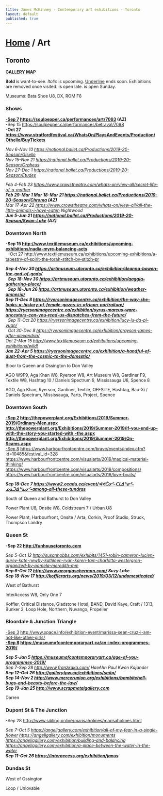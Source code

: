 ```yaml
---
title: James McKinney - Contemporary art exhibitions - Toronto
layout: default
published: true
---
```


# [Home](/) / Art

## Toronto

**[GALLERY MAP](https://www.google.com/maps/d/u/0/edit?mid=1sMiga7vQsqWdqEVQCqHsxjX2jeU)**

<span class="glyphicon glyphicon-info-sign" aria-hidden="true"></span> <strong>Bold</strong> is want-to-see. <em>Italic</em> is upcoming. <u>Underline</u> ends soon. Exhibitions are removed once visited. <span class="glyphicon glyphicon-time" aria-hidden="true"></span> is open late. <span class="glyphicon glyphicon-calendar" aria-hidden="true"></span> is open Sunday.

<span class="glyphicon glyphicon-calendar" aria-hidden="true"></span> <span class="glyphicon glyphicon-time" aria-hidden="true"></span> Museums: Bata Shoe U8, DX, ROM F8

### Shows

**<u>-Sep 7</u> <https://soulpepper.ca/performances/art/7093> (AZ)**  
-Sep 15 <https://soulpepper.ca/performances/betrayal/7098>  
**-Oct 27 <https://www.stratfordfestival.ca/WhatsOn/PlaysAndEvents/Production/Othello/BuyTickets>**  

_Nov 6-Nov 10 <https://national.ballet.ca/Productions/2019-20-Season/Giselle>_  
_Nov 15-Nov 21 <https://national.ballet.ca/Productions/2019-20-Season/Orpheus>_  
_Nov 27-Dec 1 <https://national.ballet.ca/Productions/2019-20-Season/Etudes>_  

_Feb 4-Feb 23 <https://www.crowstheatre.com/whats-on/view-all/secret-life-of-a-mother>_  
_**Feb 29-Mar 1 Mar 18-Mar 21 <https://national.ballet.ca/Productions/2019-20-Season/Chroma> (AZ)**_  
_Mar 17-Apr 22 <https://www.crowstheatre.com/whats-on/view-all/all-the-little-animals-i-have-eaten> Nightwood_  
_**Jun 5-Jun 21 <https://national.ballet.ca/Productions/2019-20-Season/Swan-Lake> (AZ)**_  

### Downtown North

**-Sep 15 <http://www.textilemuseum.ca/exhibitions/upcoming-exhibitions/nadia-myre-balancing-acts>**  
  -Oct 27 <http://www.textilemuseum.ca/exhibitions/upcoming-exhibitions/a-tapestry-of-spirit-the-torah-stitch-by-stitch-pr>  

_**Sep 4-Nov 30 <https://artmuseum.utoronto.ca/exhibition/deanna-bowen-the-god-of-gods/>**_  
  _**Sep 18-Nov 30 <https://artmuseum.utoronto.ca/exhibition/qaggiq-gathering-place/>**_  
  _**Sep 18-Jun 26 <https://artmuseum.utoronto.ca/exhibition/weather-amnesia/>**_  
_**Sep 11-Dec 8 <https://ryersonimagecentre.ca/exhibition/the-way-she-looks-a-history-of-female-gazes-in-african-portraiture/> <https://ryersonimagecentre.ca/exhibition/syrus-marcus-ware-ancestors-can-you-read-us-dispatches-from-the-future/>**_  
  _Sep 11-Oct 20 <https://ryersonimagecentre.ca/exhibition/lucy-lu-da-pi-yuan/>_  
  _Oct 30-Dec 8 <https://ryersonimagecentre.ca/exhibition/grayson-james-after-alexandria/>_  
_Oct 2-Mar 15 <http://www.textilemuseum.ca/exhibitions/upcoming-exhibitions/wild!>_  
_**Jan 22-Apr 5 <https://ryersonimagecentre.ca/exhibition/a-handful-of-dust-from-the-cosmic-to-the-domestic/>**_  

<span class="glyphicon glyphicon-info-sign" aria-hidden="true"></span> Bloor to Queen and Ossington to Don Valley

<span class="glyphicon glyphicon-time" aria-hidden="true"></span> AGO W9F9, Aga Khan W8, Ryerson W8, Art Museum W8, Gardiner F9, Textile W8, Hashtag 10 / Daniels Spectrum 9, Mississauga U8, Spence 8

<span class="glyphicon glyphicon-calendar" aria-hidden="true"></span> AGO, Aga Khan, Ryerson, Gardiner, Textile, OFFSITE, Hashtag, Bau-Xi / Daniels Spectrum, Mississauga, Parts, Project, Spence

### Downtown South

**<u>-Sep 2</u> <http://thepowerplant.org/Exhibitions/2019/Summer-2019/Ordinary-Men.aspx> <http://thepowerplant.org/Exhibitions/2019/Summer-2019/If-you-end-up-with-the-story-you-started-with,-the.aspx> <http://thepowerplant.org/Exhibitions/2019/Summer-2019/On-Scams.aspx>**  
<u>-Sep 8</u> <https://www.harbourfrontcentre.com/brave/events/index.cfm?id=10485&festival_id=328> <https://www.harbourfrontcentre.com/visualarts/2019/magical-material-thinking/> <https://www.harbourfrontcentre.com/visualarts/2019/compositions/> <https://www.harbourfrontcentre.com/visualarts/2019/love-boats/>  

_**Sep 18-Dec 7 <https://www2.ocadu.ca/event/ᐊᕙᑖᓂᑦ-ᑕᒪᐃᓐᓂᑦ-ᓄᓇᑐᐃᓐᓇᓂᑦ-among-all-these-tundras>**_  

<span class="glyphicon glyphicon-info-sign" aria-hidden="true"></span> South of Queen and Bathurst to Don Valley

<span class="glyphicon glyphicon-time" aria-hidden="true"></span> Power Plant U8, Onsite W8, Coldstream 7 / Urban U8

<span class="glyphicon glyphicon-calendar" aria-hidden="true"></span> Power Plant, Harbourfront, Onsite / Arta, Corkin, Proof Studio, Struck, Thompson Landry

### Queen St

**-Sep 22 <http://funhousetoronto.com>**  

_Sep 5-Oct 12 <http://susanhobbs.com/exhibits/1451-robin-cameron-lucien-durey-kate-newby-kathleen-ryan-karen-tam-charlotta-westergren-organized-by-pamela-meredith-mm>_  
_**Sep 6-Oct 12 <http://www.georgiascherman.com/> Suzy Lake**_  
_**Sep 18-Nov 17 <http://kofflerarts.org/news/2019/03/12/undomesticated/>**_  

<span class="glyphicon glyphicon-info-sign" aria-hidden="true"></span> West of Bathurst

<span class="glyphicon glyphicon-time" aria-hidden="true"></span> InterAccess W8, Only One 7

<span class="glyphicon glyphicon-calendar" aria-hidden="true"></span> Koffler, Critical Distance, Gladstone Hotel, BAND, David Kaye, Craft / 1313, Bunker 2, Loop Hole, Northern, Nuvango, Propeller

### Bloordale & Junction Triangle

<u>-Sep 3</u> <http://www.xpace.info/exhibition-event/marissa-sean-cruz-i-am-not-like-other-girls/>  
**<u>-Sep 8</u> <https://museumofcontemporaryart.ca/an-index-programmes-2019/>**  

_**Sep 5-Jan 5 <https://museumofcontemporaryart.ca/age-of-you-programmes-2019/>**_  
_Sep 7-Sep 28 <http://www.franzkaka.com/> HaeAhn Paul Kwon Kajander_  
_**Sep 12-Oct 26 <http://gallerytpw.ca/exhibitions/smtp/>**_  
_**Sep 14-Nov 2 <http://www.mercerunion.org/exhibitions/bambitchell-bugs-and-beasts-before-the-law/>**_  
_**Sep 19-Jan 25 <http://www.scrapmetalgallery.com>**_  

<span class="glyphicon glyphicon-calendar" aria-hidden="true"></span> Darren

### Dupont St & The Junction

-Sep 28 <http://www.sibling.online/marisaholmes/marisaholmes.html>  

_Sep 7-Oct 5 <https://angellgallery.com/exhibition/all-of-my-fear-in-a-single-flower> <https://angellgallery.com/exhibition/monuments> <https://angellgallery.com/exhibition/building-and-balancing> <https://angellgallery.com/exhibition/a-place-between-the-water-in-the-water>_  
_**Sep 11-Oct 26 <https://interaccess.org/exhibition/janus>**_  

### Dundas St

<span class="glyphicon glyphicon-info-sign" aria-hidden="true"></span> West of Ossington

<span class="glyphicon glyphicon-calendar" aria-hidden="true"></span> Loop / Unlovable
